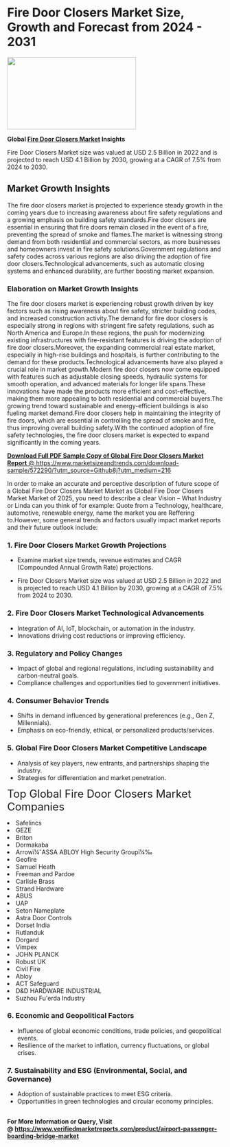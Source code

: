 <H1>Fire Door Closers Market Size, Growth and Forecast from 2024 - 2031</H1><img class="aligncenter size-medium wp-image-584254" src="https://thirdeyenews.in/wp-content/uploads/2024/09/Global-Market-Research-300x168.jpeg" alt="" width="300" height="168" /><p><strong>Global&nbsp;<a href="https://www.marketsizeandtrends.com/download-sample/572290/?utm_source=Github8j?utm_medium=216">Fire Door Closers Market</a> Insights</strong></p><p>Fire Door Closers Market size was valued at USD 2.5 Billion in 2022 and is projected to reach USD 4.1 Billion by 2030, growing at a CAGR of 7.5% from 2024 to 2030.</p><p><h2>Market Growth Insights</h2> The fire door closers market is projected to experience steady growth in the coming years due to increasing awareness about fire safety regulations and a growing emphasis on building safety standards.Fire door closers are essential in ensuring that fire doors remain closed in the event of a fire, preventing the spread of smoke and flames.The market is witnessing strong demand from both residential and commercial sectors, as more businesses and homeowners invest in fire safety solutions.Government regulations and safety codes across various regions are also driving the adoption of fire door closers.Technological advancements, such as automatic closing systems and enhanced durability, are further boosting market expansion.<p><a href="#"></a></p> <h3>Elaboration on Market Growth Insights</h3> The fire door closers market is experiencing robust growth driven by key factors such as rising awareness about fire safety, stricter building codes, and increased construction activity.The demand for fire door closers is especially strong in regions with stringent fire safety regulations, such as North America and Europe.In these regions, the push for modernizing existing infrastructures with fire-resistant features is driving the adoption of fire door closers.Moreover, the expanding commercial real estate market, especially in high-rise buildings and hospitals, is further contributing to the demand for these products.Technological advancements have also played a crucial role in market growth.Modern fire door closers now come equipped with features such as adjustable closing speeds, hydraulic systems for smooth operation, and advanced materials for longer life spans.These innovations have made the products more efficient and cost-effective, making them more appealing to both residential and commercial buyers.The growing trend toward sustainable and energy-efficient buildings is also fueling market demand.Fire door closers help in maintaining the integrity of fire doors, which are essential in controlling the spread of smoke and fire, thus improving overall building safety.With the continued adoption of fire safety technologies, the fire door closers market is expected to expand significantly in the coming years.<p><a href="#"></p><p><span class=""><strong>Download Full PDF Sample Copy of Global Fire Door Closers Market Report</strong> @ <a href="https://www.marketsizeandtrends.com/download-sample/572290/?utm_source=Github8j?utm_medium=216" target="_blank">https://www.marketsizeandtrends.com/download-sample/572290/?utm_source=Github8j?utm_medium=216</a></span></p><p>In order to make an accurate and perceptive description of future scope of a Global&nbsp;Fire Door Closers Market Market as Global&nbsp;Fire Door Closers Market Market of 2025, you need to describe a clear Vision &ndash; What Industry or Linda can you think of for example: Quote from a Technology, healthcare, automotive, renewable energy, name the market you are Reffering to.However, some general trends and factors usually impact market reports and their future outlook include:</p><h3>1.&nbsp;<strong>Fire Door Closers Market Growth Projections</strong></h3><ul><li>Examine market size trends, revenue estimates and CAGR (Compounded Annual Growth Rate) projections.</li><li><p>Fire Door Closers Market size was valued at USD 2.5 Billion in 2022 and is projected to reach USD 4.1 Billion by 2030, growing at a CAGR of 7.5% from 2024 to 2030.</p></li></ul><h3>2.&nbsp;<strong>Fire Door Closers Market Technological Advancements</strong></h3><ul><li>Integration of AI, IoT, blockchain, or automation in the industry.</li><li>Innovations driving cost reductions or improving efficiency.</li></ul><h3>3.&nbsp;<strong>Regulatory and Policy Changes</strong></h3><ul><li>Impact of global and regional regulations, including sustainability and carbon-neutral goals.</li><li>Compliance challenges and opportunities tied to government initiatives.</li></ul><h3>4.&nbsp;<strong>Consumer Behavior Trends</strong></h3><ul><li>Shifts in demand influenced by generational preferences (e.g., Gen Z, Millennials).</li><li>Emphasis on eco-friendly, ethical, or personalized products/services.</li></ul><h3>5.&nbsp;<strong>Global Fire Door Closers Market Competitive Landscape</strong></h3><ul><li>Analysis of key players, new entrants, and partnerships shaping the industry.</li><li>Strategies for differentiation and market penetration.</li></ul><p data-pm-slice="1 1 []"><span style="color: inherit; font-family: inherit; font-size: 25px;">Top Global Fire Door Closers Market Companies</span></p><div class="" data-test-id=""><p><li>Safelincs</li><li> GEZE</li><li> Briton</li><li> Dormakaba</li><li> Arrowï¼ˆASSA ABLOY High Security Groupï¼‰</li><li> Geofire</li><li> Samuel Heath</li><li> Freeman and Pardoe</li><li> Carlisle Brass</li><li> Strand Hardware</li><li> ABUS</li><li> UAP</li><li> Seton Nameplate</li><li> Astra Door Controls</li><li> Dorset India</li><li> Rutlanduk</li><li> Dorgard</li><li> Vimpex</li><li> JOHN PLANCK</li><li> Robust UK</li><li> Civil Fire</li><li> Abloy</li><li> ACT Safeguard</li><li> D&D HARDWARE INDUSTRIAL</li><li> Suzhou Fu'erda Industry</li></p></div><h3>6.&nbsp;<strong>Economic and Geopolitical Factors</strong></h3><ul><li>Influence of global economic conditions, trade policies, and geopolitical events.</li><li>Resilience of the market to inflation, currency fluctuations, or global crises.</li></ul><h3>7.&nbsp;<strong>Sustainability and ESG (Environmental, Social, and Governance)</strong></h3><ul><li>Adoption of sustainable practices to meet ESG criteria.</li><li>Opportunities in green technologies and circular economy principles.</li></ul><h2><strong style="font-size: 14px;">For More Information or Query, Visit @&nbsp;</strong><a style="background-color: #ffffff; font-size: 14px;" href="https://www.marketsizeandtrends.com/report/fire-door-closers-market/" target="_blank">https://www.verifiedmarketreports.com/product/airport-passenger-boarding-bridge-market</a></h2>